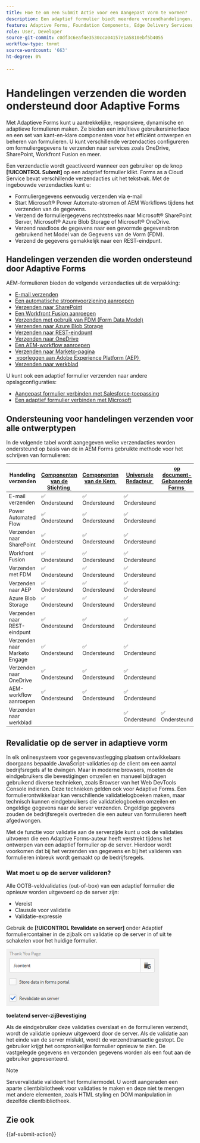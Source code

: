 ```yaml
---
title: Hoe te om een Submit Actie voor een Aangepast Vorm te vormen?
description: Een adaptief formulier biedt meerdere verzendhandelingen. Met een handeling Verzenden wordt gedefinieerd hoe een adaptief formulier wordt verwerkt na verzending. U kunt ingebouwde verzendhandelingen gebruiken of uw eigen handelingen maken.
feature: Adaptive Forms, Foundation Components, Edge Delivery Services, Core Components
role: User, Developer
source-git-commit: c0df3c6eaf4e3530cca04157e1a5810ebf5b4055
workflow-type: tm+mt
source-wordcount: '663'
ht-degree: 0%

---
```



# Handelingen verzenden die worden ondersteund door Adaptive Forms

Met Adaptieve Forms kunt u aantrekkelijke, responsieve, dynamische en adaptieve formulieren maken. Ze bieden een intuïtieve gebruikersinterface en een set van kant-en-klare componenten voor het efficiënt ontwerpen en beheren van formulieren. U kunt verschillende verzendacties configureren om formuliergegevens te verzenden naar services zoals OneDrive, SharePoint, Workfront Fusion en meer.

Een verzendactie wordt geactiveerd wanneer een gebruiker op de knop **[!UICONTROL Submit]** op een adaptief formulier klikt. Forms as a Cloud Service bevat verschillende verzendacties uit het tekstvak. Met de ingebouwde verzendacties kunt u:

* Formuliergegevens eenvoudig verzenden via e-mail
* Start Microsoft® Power Automate-stromen of AEM Workflows tijdens het verzenden van de gegevens.
* Verzend de formuliergegevens rechtstreeks naar Microsoft® SharePoint Server, Microsoft® Azure Blob Storage of Microsoft® OneDrive.
* Verzend naadloos de gegevens naar een gevormde gegevensbron gebruikend het Model van de Gegevens van de Vorm (FDM).
* Verzend de gegevens gemakkelijk naar een REST-eindpunt.

## Handelingen verzenden die worden ondersteund door Adaptive Forms

AEM-formulieren bieden de volgende verzendacties uit de verpakking:

* [E-mail verzenden](/help/forms/configure-submit-action-send-email.md)
* [Een automatische stroomvoorziening aanroepen](/help/forms/forms-microsoft-power-automate-integration.md)
* [Verzenden naar SharePoint](/help/forms/configure-submit-action-sharepoint.md)
* [Een Workfront Fusion aanroepen](/help/forms/submit-adaptive-form-to-workfront-fusion.md)
* [Verzenden met gebruik van FDM (Form Data Model)](/help/forms/using-form-data-model.md)
* [Verzenden naar Azure Blob Storage](/help/forms/configure-submit-action-azure-blob-storage.md)
* [Verzenden naar REST-eindpunt](/help/forms/configure-submit-action-restpoint.md)
* [Verzenden naar OneDrive](/help/forms/configure-submit-action-onedrive.md)
* [Een AEM-workflow aanroepen](/help/forms/configure-submit-action-workflow.md)
* [Verzenden naar Marketo-pagina](/help/forms/submit-adaptive-form-to-marketo-engage.md)
* [&#x200B; voorleggen aan Adobe Experience Platform (AEP) &#x200B;](/help/forms/aem-forms-aep-connector.md)
* [Verzenden naar werkblad](/help/forms/forms-submission-service.md)

U kunt ook een adaptief formulier verzenden naar andere opslagconfiguraties:

* [Aangepast formulier verbinden met Salesforce-toepassing](/help/forms/aem-forms-salesforce-integration.md)
* [Een adaptief formulier verbinden met Microsoft](/help/forms/ms-dynamics-odata-configuration.md)

## Ondersteuning voor handelingen verzenden voor alle ontwerptypen

In de volgende tabel wordt aangegeven welke verzendacties worden ondersteund op basis van de in AEM Forms gebruikte methode voor het schrijven van formulieren:

| Handeling verzenden | [&#x200B; Componenten van de Stichting &#x200B;](/help/forms/configuring-submit-actions.md) | [&#x200B; Componenten van de Kern &#x200B;](/help/forms/configure-submit-actions-core-components.md) | [&#x200B; Universele Redacteur &#x200B;](/help/forms/configure-submit-action-eds-forms.md#submit-actions-supported-by-adaptive-forms-created-in-universal-editor) | [&#x200B; op document-Gebaseerde Forms &#x200B;](/help/forms/configure-submit-action-eds-forms.md#supported-submit-actions-for-document-based-forms) |
|----------------------------|------------------------|------------------|------------------|------------------------|
| E-mail verzenden | ✅ Ondersteund | ✅ Ondersteund | ✅ Ondersteund |                        |
| Power Automated Flow | ✅ Ondersteund | ✅ Ondersteund | ✅ Ondersteund |                        |
| Verzenden naar SharePoint | ✅ Ondersteund | ✅ Ondersteund | ✅ Ondersteund |                        |
| Workfront Fusion | ✅ Ondersteund | ✅ Ondersteund | ✅ Ondersteund |                        |
| Verzenden met FDM | ✅ Ondersteund | ✅ Ondersteund | ✅ Ondersteund |                        |
| Verzenden naar AEP | ✅ Ondersteund | ✅ Ondersteund | ✅ Ondersteund |                        |
| Azure Blob Storage | ✅ Ondersteund | ✅ Ondersteund | ✅ Ondersteund |                        |
| Verzenden naar REST-eindpunt | ✅ Ondersteund | ✅ Ondersteund | ✅ Ondersteund |                        |
| Verzenden naar Marketo Engage | ✅ Ondersteund | ✅ Ondersteund | ✅ Ondersteund |                        |
| Verzenden naar OneDrive | ✅ Ondersteund | ✅ Ondersteund | ✅ Ondersteund |                        |
| AEM-workflow aanroepen | ✅ Ondersteund | ✅ Ondersteund | ✅ Ondersteund |                        |
| Verzenden naar werkblad |                        |                  | ✅ Ondersteund | ✅ Ondersteund |


## Revalidatie op de server in adaptieve vorm

In elk onlinesysteem voor gegevensvastlegging plaatsen ontwikkelaars doorgaans bepaalde JavaScript-validaties op de client om een aantal bedrijfsregels af te dwingen. Maar in moderne browsers, moeten de eindgebruikers die bevestigingen omzeilen en manueel bijdragen gebruikend diverse technieken, zoals Browser van het Web DevTools Console indienen. Deze technieken gelden ook voor Adaptive Forms. Een formulierontwikkelaar kan verschillende validatielogboeken maken, maar technisch kunnen eindgebruikers die validatielogboeken omzeilen en ongeldige gegevens naar de server verzenden. Ongeldige gegevens zouden de bedrijfsregels overtreden die een auteur van formulieren heeft afgedwongen.

Met de functie voor validatie aan de serverzijde kunt u ook de validaties uitvoeren die een Adaptive Forms-auteur heeft verstrekt tijdens het ontwerpen van een adaptief formulier op de server. Hierdoor wordt voorkomen dat bij het verzenden van gegevens en bij het valideren van formulieren inbreuk wordt gemaakt op de bedrijfsregels.


### Wat moet u op de server valideren?

Alle OOTB-veldvalidaties (out-of-box) van een adaptief formulier die opnieuw worden uitgevoerd op de server zijn:

* Vereist
* Clausule voor validatie
* Validatie-expressie

Gebruik de **[!UICONTROL Revalidate on server]** onder Adaptief formuliercontainer in de zijbalk om validatie op de server in of uit te schakelen voor het huidige formulier.

![&#x200B; toelatend server-zijBevestiging &#x200B;](assets/revalidate-on-server.png)

**toelatend server-zijBevestiging**

Als de eindgebruiker deze validaties overslaat en de formulieren verzendt, wordt de validatie opnieuw uitgevoerd door de server. Als de validatie aan het einde van de server mislukt, wordt de verzendtransactie gestopt. De gebruiker krijgt het oorspronkelijke formulier opnieuw te zien. De vastgelegde gegevens en verzonden gegevens worden als een fout aan de gebruiker gepresenteerd.

>[!NOTE]
>
>Servervalidatie valideert het formuliermodel. U wordt aangeraden een aparte clientbibliotheek voor validaties te maken en deze niet te mengen met andere elementen, zoals HTML styling en DOM manipulation in dezelfde clientbibliotheek.

<!--### Supporting Custom functions in Validation Expressions {#supporting-custom-functions-in-validation-expressions-br}

At times, if there are **complex validation rules**, the exact validation script reside in custom functions and author calls these custom functions from field validation expression. To make this custom function library known and available while performing server-side validations, the form author can configure the name of AEM client library under the **[!UICONTROL Basic]** tab of Adaptive Form Container properties as shown below.

![Supporting Custom functions in Validation Expressions](assets/clientlib-cat.png)

Supporting Custom functions in Validation Expressions

Author can configure customJavaScript library per Adaptive Form. In the library, only keep the reusable functions, which have dependency on jquery and underscore.js third-party libraries.

Refer to the following articles to learn how to create custom functions for:

* [Adaptive Forms based on Foundation Components](/help/forms/rule-editor.md#custom-functions-in-rule-editor)
* [Adaptive Forms based on Core Components](/help/forms/create-and-use-custom-functions.md)
* [Adaptive Forms authored using Document-Based Authoring](/help/edge/docs/forms/rules-forms.md#create-a-custom-function)
* [Adaptive Forms created using the Universal Editor](/help/edge/docs/forms/universal-editor/rule-editor-universal-editor.md#create-a-custom-function)

## Error handling on Submit Action {#error-handling-on-submit-action}

As a part of AEM security and hardening guidelines, configure custom error pages such as 400.jsp, 404.jsp, and 500.jsp. These handlers are called, when on submitting a form 400, 404, or 500 errors appear. The handlers are also called when these error codes are triggered on the Publish node. You can also create JSP pages for other HTTP error codes.

When you prefill a form data model (FDM), or schema based Adaptive Form with XML or JSON data complaint to a schema that is data does not contain `<afData>`, `<afBoundData>`, and `</afUnboundData>` tags, then the data of unbounded fields of the Adaptive Form is lost. The schema can be an XML schema, JSON schema, or a Form Data Model (FDM). Unbounded fields are Adaptive Form fields without the `bindref` property.-->

## Zie ook

{{af-submit-action}}

